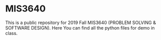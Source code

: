 # MIS3640

This is a public repository for 2019 Fall MIS3640 (PROBLEM SOLVING & SOFTWARE DESIGN). Here You can find all the python files for demo in class. 
